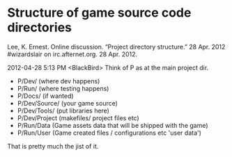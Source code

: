 # Structure of game source code directories

Lee, K. Ernest. Online discussion. “Project directory structure.” 28 Apr. 2012 #wizardslair on irc.afternet.org. 28 Apr. 2012.

2012-04-28 5:13 PM \<BlackBird\> Think of P as at the main project dir. 

* P/Dev/ (where dev happens) 
* P/Run/ (where testing happens)   
* P/Docs/ (if wanted) 
* P/Dev/Source/ (your game source)   
* P/Dev/Tools/ (put libraries here)   
* P/Dev/Project (makefiles/ project files etc)   
* P/Run/Data (Game assets data that will be shipped with the game)
* P/Run/User (Game created files / configurations etc 'user data')

That is pretty much the jist of it.